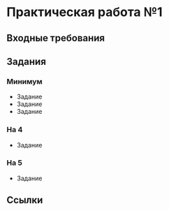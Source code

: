 # Практическая работа №1

## Входные требования

## Задания

### Минимум

* Задание
* Задание
* Задание

### На 4

* Задание

### На 5

* Задание

## Ссылки
